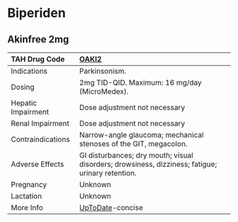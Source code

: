 # Biperiden

## Akinfree 2mg

| TAH Drug Code      | [OAKI2](https://www.tahsda.org.tw/drugs/hissearch.php?drug_code=OAKI2)                           |
|:-------------------|:-------------------------------------------------------------------------------------------------|
| Indications        | Parkinsonism.                                                                                    |
| Dosing             | 2mg TID-QID. Maximum: 16 mg/day (MicroMedex).                                                    |
| Hepatic Impairment | Dose adjustment not necessary                                                                    |
| Renal Impairment   | Dose adjustment not necessary                                                                    |
| Contraindications  | Narrow-angle glaucoma; mechanical stenoses of the GIT, megacolon.                                |
| Adverse Effects    | GI disturbances; dry mouth; visual disorders; drowsiness, dizziness; fatigue; urinary retention. |
| Pregnancy          | Unknown                                                                                          |
| Lactation          | Unknown                                                                                          |
| More Info          | [UpToDate](https://www.uptodate.com/contents/biperiden-international-drug-information)-concise   |

